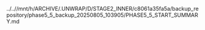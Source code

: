 ../..//mnt/h/ARCHIVE/.UNWRAP/D/STAGE2_INNER/c8061a35fa5a/backup_repository/phase5_5_backup_20250805_103905/PHASE5_5_START_SUMMARY.md